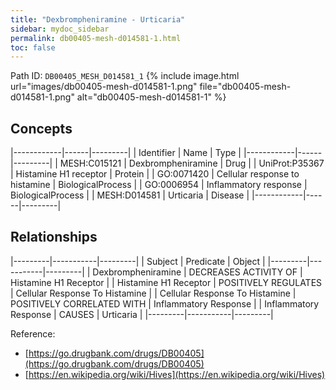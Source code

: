 ```yaml
---
title: "Dexbrompheniramine - Urticaria"
sidebar: mydoc_sidebar
permalink: db00405-mesh-d014581-1.html
toc: false 
---
```



Path ID: `DB00405_MESH_D014581_1`
{% include image.html url="images/db00405-mesh-d014581-1.png" file="db00405-mesh-d014581-1.png" alt="db00405-mesh-d014581-1" %}

## Concepts

|------------|------|---------|
| Identifier | Name | Type    |
|------------|------|---------|
| MESH:C015121 | Dexbrompheniramine | Drug |
| UniProt:P35367 | Histamine H1 receptor | Protein |
| GO:0071420 | Cellular response to histamine | BiologicalProcess |
| GO:0006954 | Inflammatory response | BiologicalProcess |
| MESH:D014581 | Urticaria | Disease |
|------------|------|---------|

## Relationships

|---------|-----------|---------|
| Subject | Predicate | Object  |
|---------|-----------|---------|
| Dexbrompheniramine | DECREASES ACTIVITY OF | Histamine H1 Receptor |
| Histamine H1 Receptor | POSITIVELY REGULATES | Cellular Response To Histamine |
| Cellular Response To Histamine | POSITIVELY CORRELATED WITH | Inflammatory Response |
| Inflammatory Response | CAUSES | Urticaria |
|---------|-----------|---------|

Reference: 
  - [https://go.drugbank.com/drugs/DB00405](https://go.drugbank.com/drugs/DB00405)
  - [https://en.wikipedia.org/wiki/Hives](https://en.wikipedia.org/wiki/Hives)

